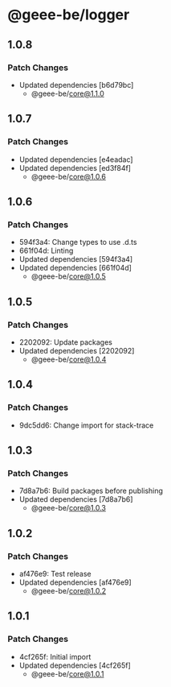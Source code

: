# @geee-be/logger

## 1.0.8

### Patch Changes

- Updated dependencies [b6d79bc]
  - @geee-be/core@1.1.0

## 1.0.7

### Patch Changes

- Updated dependencies [e4eadac]
- Updated dependencies [ed3f84f]
  - @geee-be/core@1.0.6

## 1.0.6

### Patch Changes

- 594f3a4: Change types to use .d.ts
- 661f04d: Linting
- Updated dependencies [594f3a4]
- Updated dependencies [661f04d]
  - @geee-be/core@1.0.5

## 1.0.5

### Patch Changes

- 2202092: Update packages
- Updated dependencies [2202092]
  - @geee-be/core@1.0.4

## 1.0.4

### Patch Changes

- 9dc5dd6: Change import for stack-trace

## 1.0.3

### Patch Changes

- 7d8a7b6: Build packages before publishing
- Updated dependencies [7d8a7b6]
  - @geee-be/core@1.0.3

## 1.0.2

### Patch Changes

- af476e9: Test release
- Updated dependencies [af476e9]
  - @geee-be/core@1.0.2

## 1.0.1

### Patch Changes

- 4cf265f: Initial import
- Updated dependencies [4cf265f]
  - @geee-be/core@1.0.1
